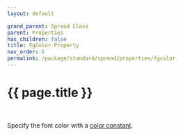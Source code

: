 ```yaml
---
layout: default

grand_parent: Spread Class
parent: Properties
has_children: false
title: FgColor Property
nav_order: 6
permalink: /package/standard/spread/properties/fgcolor
---
```

# {{ page.title }}
<br>

Specify the font color with a <a href="/base/color">color constant</a>.